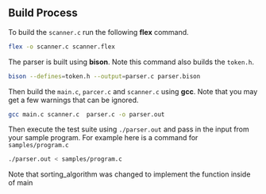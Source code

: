 ## Build Process

To build the `scanner.c` run the following **flex** command.

```sh
flex -o scanner.c scanner.flex
```

The parser is built using **bison**.
Note this command also builds the `token.h`.

```sh
bison --defines=token.h --output=parser.c parser.bison
```

Then build the `main.c`, `parcer.c` and `scanner.c` using **gcc**.
Note that you may get a few warnings that can be ignored.

```sh
gcc main.c scanner.c  parser.c -o parser.out
```

Then execute the test suite using `./parser.out` and pass in the input from your sample program.
For example here is a command for `samples/program.c`

```sh
./parser.out < samples/program.c
```

Note that sorting_algorithm was changed to implement the function inside of main